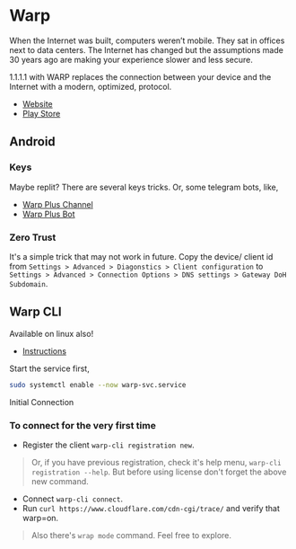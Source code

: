 # Warp

When the Internet was built, computers weren’t mobile. They sat in offices next to data centers. The Internet has changed but the assumptions made 30 years ago are making your experience slower and less secure.

1.1.1.1 with WARP replaces the connection between your device and the Internet with a modern, optimized, protocol.

- [Website](https://one.one.one.one/)
- [Play Store](https://play.google.com/store/apps/details?id=com.cloudflare.onedotonedotonedotone)

## Android

### Keys

Maybe replit? There are several keys tricks. Or, some telegram bots, like,

- [Warp Plus Channel](https://t.me/warpplus)
- [Warp Plus Bot](https://t.me/generatewarpplusbot)

### Zero Trust

It's a simple trick that may not work in future. Copy the device/ client id from `Settings > Advanced > Diagonstics > Client configuration` to `Settings > Advanced > Connection Options > DNS settings > Gateway DoH Subdomain`.

## Warp CLI

Available on linux also!

- [Instructions](https://developers.cloudflare.com/warp-client/get-started/linux/)

Start the service first,

```bash
sudo systemctl enable --now warp-svc.service
```

 Initial Connection

### To connect for the very first time

- Register the client `warp-cli registration new`.

> Or, if you have previous registration, check it's help menu,
> `warp-cli registration --help`.
> But before using license don't forget the above new command.

- Connect `warp-cli connect`.
- Run `curl https://www.cloudflare.com/cdn-cgi/trace/` and verify that warp=on.

> Also there's `wrap mode` command. Feel free to explore.
